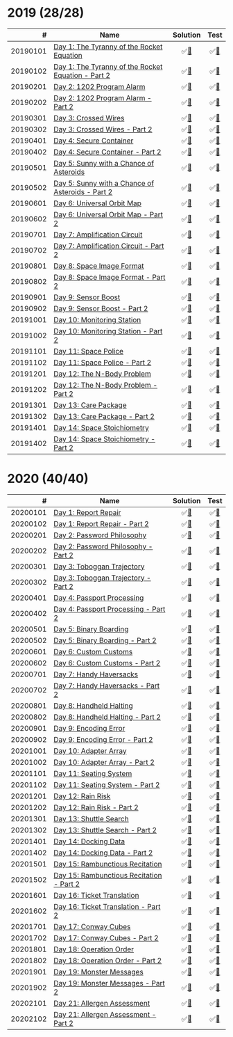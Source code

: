 # 2019 (28/28)

|        # | Name                                                           | Solution                             | Test                              |
|---------:|----------------------------------------------------------------|:------------------------------------:|:---------------------------------:|
| 20190101 | [Day 1: The Tyranny of the Rocket Equation][20190101]          | &#9989;[&#128190;][20190101solution] | &#9989;[&#128190;][20190101tests] |
| 20190102 | [Day 1: The Tyranny of the Rocket Equation - Part 2][20190102] | &#9989;[&#128190;][20190102solution] | &#9989;[&#128190;][20190102tests] |
| 20190201 | [Day 2: 1202 Program Alarm][20190201]                          | &#9989;[&#128190;][20190201solution] | &#9989;[&#128190;][20190201tests] |
| 20190202 | [Day 2: 1202 Program Alarm - Part 2][20190202]                 | &#9989;[&#128190;][20190202solution] | &#9989;[&#128190;][20190202tests] |
| 20190301 | [Day 3: Crossed Wires][20190301]                               | &#9989;[&#128190;][20190301solution] | &#9989;[&#128190;][20190301tests] |
| 20190302 | [Day 3: Crossed Wires - Part 2][20190302]                      | &#9989;[&#128190;][20190302solution] | &#9989;[&#128190;][20190302tests] |
| 20190401 | [Day 4: Secure Container][20190401]                            | &#9989;[&#128190;][20190401solution] | &#9989;[&#128190;][20190401tests] |
| 20190402 | [Day 4: Secure Container - Part 2][20190402]                   | &#9989;[&#128190;][20190402solution] | &#9989;[&#128190;][20190402tests] |
| 20190501 | [Day 5: Sunny with a Chance of Asteroids][20190501]            | &#9989;[&#128190;][20190501solution] | &#9989;[&#128190;][20190501tests] |
| 20190502 | [Day 5: Sunny with a Chance of Asteroids - Part 2][20190502]   | &#9989;[&#128190;][20190502solution] | &#9989;[&#128190;][20190502tests] |
| 20190601 | [Day 6: Universal Orbit Map][20190601]                         | &#9989;[&#128190;][20190601solution] | &#9989;[&#128190;][20190601tests] |
| 20190602 | [Day 6: Universal Orbit Map - Part 2][20190602]                | &#9989;[&#128190;][20190602solution] | &#9989;[&#128190;][20190602tests] |
| 20190701 | [Day 7: Amplification Circuit][20190701]                       | &#9989;[&#128190;][20190701solution] | &#9989;[&#128190;][20190701tests] |
| 20190702 | [Day 7: Amplification Circuit - Part 2][20190702]              | &#9989;[&#128190;][20190702solution] | &#9989;[&#128190;][20190702tests] |
| 20190801 | [Day 8: Space Image Format][20190801]                          | &#9989;[&#128190;][20190801solution] | &#9989;[&#128190;][20190801tests] |
| 20190802 | [Day 8: Space Image Format - Part 2][20190802]                 | &#9989;[&#128190;][20190802solution] | &#9989;[&#128190;][20190802tests] |
| 20190901 | [Day 9: Sensor Boost][20190901]                                | &#9989;[&#128190;][20190901solution] | &#9989;[&#128190;][20190901tests] |
| 20190902 | [Day 9: Sensor Boost - Part 2][20190902]                       | &#9989;[&#128190;][20190902solution] | &#9989;[&#128190;][20190902tests] |
| 20191001 | [Day 10: Monitoring Station][20191001]                         | &#9989;[&#128190;][20191001solution] | &#9989;[&#128190;][20191001tests] |
| 20191002 | [Day 10: Monitoring Station - Part 2][20191002]                | &#9989;[&#128190;][20191002solution] | &#9989;[&#128190;][20191002tests] |
| 20191101 | [Day 11: Space Police][20191101]                               | &#9989;[&#128190;][20191101solution] | &#9989;[&#128190;][20191101tests] |
| 20191102 | [Day 11: Space Police - Part 2][20191102]                      | &#9989;[&#128190;][20191102solution] | &#9989;[&#128190;][20191102tests] |
| 20191201 | [Day 12: The N-Body Problem][20191201]                         | &#9989;[&#128190;][20191201solution] | &#9989;[&#128190;][20191201tests] |
| 20191202 | [Day 12: The N-Body Problem - Part 2][20191202]                | &#9989;[&#128190;][20191202solution] | &#9989;[&#128190;][20191202tests] |
| 20191301 | [Day 13: Care Package][20191301]                               | &#9989;[&#128190;][20191301solution] | &#9989;[&#128190;][20191301tests] |
| 20191302 | [Day 13: Care Package - Part 2][20191302]                      | &#9989;[&#128190;][20191302solution] | &#9989;[&#128190;][20191302tests] |
| 20191401 | [Day 14: Space Stoichiometry][20191401]                        | &#9989;[&#128190;][20191401solution] | &#9989;[&#128190;][20191401tests] |
| 20191402 | [Day 14: Space Stoichiometry - Part 2][20191402]               | &#9989;[&#128190;][20191402solution] | &#9989;[&#128190;][20191402tests] |

[20190101]: https://adventofcode.com/2019/day/1
[20190102]: https://adventofcode.com/2019/day/1#part2
[20190201]: https://adventofcode.com/2019/day/2
[20190202]: https://adventofcode.com/2019/day/2#part2
[20190301]: https://adventofcode.com/2019/day/3
[20190302]: https://adventofcode.com/2019/day/3#part2
[20190401]: https://adventofcode.com/2019/day/4
[20190402]: https://adventofcode.com/2019/day/4#part2
[20190501]: https://adventofcode.com/2019/day/5
[20190502]: https://adventofcode.com/2019/day/5#part2
[20190601]: https://adventofcode.com/2019/day/6
[20190602]: https://adventofcode.com/2019/day/6#part2
[20190701]: https://adventofcode.com/2019/day/7
[20190702]: https://adventofcode.com/2019/day/7#part2
[20190801]: https://adventofcode.com/2019/day/8
[20190802]: https://adventofcode.com/2019/day/8#part2
[20190901]: https://adventofcode.com/2019/day/9
[20190902]: https://adventofcode.com/2019/day/9#part2
[20191001]: https://adventofcode.com/2019/day/10
[20191002]: https://adventofcode.com/2019/day/10#part2
[20191101]: https://adventofcode.com/2019/day/11
[20191102]: https://adventofcode.com/2019/day/11#part2
[20191201]: https://adventofcode.com/2019/day/12
[20191202]: https://adventofcode.com/2019/day/12#part2
[20191301]: https://adventofcode.com/2019/day/13
[20191302]: https://adventofcode.com/2019/day/13#part2
[20191401]: https://adventofcode.com/2019/day/14
[20191402]: https://adventofcode.com/2019/day/14#part2

[20190101solution]: src/main/java/org/ck/adventofcode/year2019/day01/Part1.java
[20190102solution]: src/main/java/org/ck/adventofcode/year2019/day01/Part2.java
[20190201solution]: src/main/java/org/ck/adventofcode/year2019/day02/Part1.java
[20190202solution]: src/main/java/org/ck/adventofcode/year2019/day02/Part2.java
[20190301solution]: src/main/java/org/ck/adventofcode/year2019/day03/Part1.java
[20190302solution]: src/main/java/org/ck/adventofcode/year2019/day03/Part2.java
[20190401solution]: src/main/java/org/ck/adventofcode/year2019/day04/Part1.java
[20190402solution]: src/main/java/org/ck/adventofcode/year2019/day04/Part2.java
[20190501solution]: src/main/java/org/ck/adventofcode/year2019/day05/Part1.java
[20190502solution]: src/main/java/org/ck/adventofcode/year2019/day05/Part2.java
[20190601solution]: src/main/java/org/ck/adventofcode/year2019/day06/Part1.java
[20190602solution]: src/main/java/org/ck/adventofcode/year2019/day06/Part2.java
[20190701solution]: src/main/java/org/ck/adventofcode/year2019/day07/Part1.java
[20190702solution]: src/main/java/org/ck/adventofcode/year2019/day07/Part2.java
[20190801solution]: src/main/java/org/ck/adventofcode/year2019/day08/Part1.java
[20190802solution]: src/main/java/org/ck/adventofcode/year2019/day08/Part2.java
[20190901solution]: src/main/java/org/ck/adventofcode/year2019/day09/Part1.java
[20190902solution]: src/main/java/org/ck/adventofcode/year2019/day09/Part2.java
[20191001solution]: src/main/java/org/ck/adventofcode/year2019/day10/Part1.java
[20191002solution]: src/main/java/org/ck/adventofcode/year2019/day10/Part2.java
[20191101solution]: src/main/java/org/ck/adventofcode/year2019/day11/Part1.java
[20191102solution]: src/main/java/org/ck/adventofcode/year2019/day11/Part2.java
[20191201solution]: src/main/java/org/ck/adventofcode/year2019/day12/Part1.java
[20191202solution]: src/main/java/org/ck/adventofcode/year2019/day12/Part2.java
[20191301solution]: src/main/java/org/ck/adventofcode/year2019/day13/Part1.java
[20191302solution]: src/main/java/org/ck/adventofcode/year2019/day13/Part2.java
[20191401solution]: src/main/java/org/ck/adventofcode/year2019/day14/Part1.java
[20191402solution]: src/main/java/org/ck/adventofcode/year2019/day14/Part2.java

[20190101tests]: src/test/java/org/ck/adventofcode/year2019/day01/Part1Test.java
[20190102tests]: src/test/java/org/ck/adventofcode/year2019/day01/Part2Test.java
[20190201tests]: src/test/java/org/ck/adventofcode/year2019/day02/Part1Test.java
[20190202tests]: src/test/java/org/ck/adventofcode/year2019/day02/Part2Test.java
[20190301tests]: src/test/java/org/ck/adventofcode/year2019/day03/Part1Test.java
[20190302tests]: src/test/java/org/ck/adventofcode/year2019/day03/Part2Test.java
[20190401tests]: src/test/java/org/ck/adventofcode/year2019/day04/Part1Test.java
[20190402tests]: src/test/java/org/ck/adventofcode/year2019/day04/Part2Test.java
[20190501tests]: src/test/java/org/ck/adventofcode/year2019/day05/Part1Test.java
[20190502tests]: src/test/java/org/ck/adventofcode/year2019/day05/Part2Test.java
[20190601tests]: src/test/java/org/ck/adventofcode/year2019/day06/Part1Test.java
[20190602tests]: src/test/java/org/ck/adventofcode/year2019/day06/Part2Test.java
[20190701tests]: src/test/java/org/ck/adventofcode/year2019/day07/Part1Test.java
[20190702tests]: src/test/java/org/ck/adventofcode/year2019/day07/Part2Test.java
[20190801tests]: src/test/java/org/ck/adventofcode/year2019/day08/Part1Test.java
[20190802tests]: src/test/java/org/ck/adventofcode/year2019/day08/Part2Test.java
[20190901tests]: src/test/java/org/ck/adventofcode/year2019/day09/Part1Test.java
[20190902tests]: src/test/java/org/ck/adventofcode/year2019/day09/Part2Test.java
[20191001tests]: src/test/java/org/ck/adventofcode/year2019/day10/Part1Test.java
[20191002tests]: src/test/java/org/ck/adventofcode/year2019/day10/Part2Test.java
[20191101tests]: src/test/java/org/ck/adventofcode/year2019/day11/Part1Test.java
[20191102tests]: src/test/java/org/ck/adventofcode/year2019/day11/Part2Test.java
[20191201tests]: src/test/java/org/ck/adventofcode/year2019/day12/Part1Test.java
[20191202tests]: src/test/java/org/ck/adventofcode/year2019/day12/Part2Test.java
[20191301tests]: src/test/java/org/ck/adventofcode/year2019/day13/Part1Test.java
[20191302tests]: src/test/java/org/ck/adventofcode/year2019/day13/Part2Test.java
[20191401tests]: src/test/java/org/ck/adventofcode/year2019/day14/Part1Test.java
[20191402tests]: src/test/java/org/ck/adventofcode/year2019/day14/Part2Test.java

# 2020 (40/40)

|        # | Name                                                 | Solution                             | Test                              |
|---------:|------------------------------------------------------|:------------------------------------:|:---------------------------------:|
| 20200101 | [Day 1: Report Repair][20200101]                     | &#9989;[&#128190;][20200101solution] | &#9989;[&#128190;][20200101tests] |
| 20200102 | [Day 1: Report Repair - Part 2][20200102]            | &#9989;[&#128190;][20200102solution] | &#9989;[&#128190;][20200102tests] |
| 20200201 | [Day 2: Password Philosophy][20200201]               | &#9989;[&#128190;][20200201solution] | &#9989;[&#128190;][20200201tests] |
| 20200202 | [Day 2: Password Philosophy - Part 2][20200202]      | &#9989;[&#128190;][20200202solution] | &#9989;[&#128190;][20200202tests] |
| 20200301 | [Day 3: Toboggan Trajectory][20200301]               | &#9989;[&#128190;][20200301solution] | &#9989;[&#128190;][20200301tests] |
| 20200302 | [Day 3: Toboggan Trajectory - Part 2][20200302]      | &#9989;[&#128190;][20200302solution] | &#9989;[&#128190;][20200302tests] |
| 20200401 | [Day 4: Passport Processing][20200401]               | &#9989;[&#128190;][20200401solution] | &#9989;[&#128190;][20200401tests] |
| 20200402 | [Day 4: Passport Processing - Part 2][20200402]      | &#9989;[&#128190;][20200402solution] | &#9989;[&#128190;][20200402tests] |
| 20200501 | [Day 5: Binary Boarding][20200501]                   | &#9989;[&#128190;][20200501solution] | &#9989;[&#128190;][20200501tests] |
| 20200502 | [Day 5: Binary Boarding - Part 2][20200502]          | &#9989;[&#128190;][20200502solution] | &#9989;[&#128190;][20200502tests] |
| 20200601 | [Day 6: Custom Customs][20200601]                    | &#9989;[&#128190;][20200601solution] | &#9989;[&#128190;][20200601tests] |
| 20200602 | [Day 6: Custom Customs - Part 2][20200602]           | &#9989;[&#128190;][20200602solution] | &#9989;[&#128190;][20200602tests] |
| 20200701 | [Day 7: Handy Haversacks][20200701]                  | &#9989;[&#128190;][20200701solution] | &#9989;[&#128190;][20200701tests] |
| 20200702 | [Day 7: Handy Haversacks - Part 2][20200702]         | &#9989;[&#128190;][20200702solution] | &#9989;[&#128190;][20200702tests] |
| 20200801 | [Day 8: Handheld Halting][20200801]                  | &#9989;[&#128190;][20200801solution] | &#9989;[&#128190;][20200801tests] |
| 20200802 | [Day 8: Handheld Halting - Part 2][20200802]         | &#9989;[&#128190;][20200802solution] | &#9989;[&#128190;][20200802tests] |
| 20200901 | [Day 9: Encoding Error][20200901]                    | &#9989;[&#128190;][20200901solution] | &#9989;[&#128190;][20200901tests] |
| 20200902 | [Day 9: Encoding Error - Part 2][20200902]           | &#9989;[&#128190;][20200902solution] | &#9989;[&#128190;][20200902tests] |
| 20201001 | [Day 10: Adapter Array][20201001]                    | &#9989;[&#128190;][20201001solution] | &#9989;[&#128190;][20201001tests] |
| 20201002 | [Day 10: Adapter Array - Part 2][20201002]           | &#9989;[&#128190;][20201002solution] | &#9989;[&#128190;][20201002tests] |
| 20201101 | [Day 11: Seating System][20201101]                   | &#9989;[&#128190;][20201101solution] | &#9989;[&#128190;][20201101tests] |
| 20201102 | [Day 11: Seating System - Part 2][20201102]          | &#9989;[&#128190;][20201102solution] | &#9989;[&#128190;][20201102tests] |
| 20201201 | [Day 12: Rain Risk][20201201]                        | &#9989;[&#128190;][20201201solution] | &#9989;[&#128190;][20201201tests] |
| 20201202 | [Day 12: Rain Risk - Part 2][20201202]               | &#9989;[&#128190;][20201202solution] | &#9989;[&#128190;][20201202tests] |
| 20201301 | [Day 13: Shuttle Search][20201301]                   | &#9989;[&#128190;][20201301solution] | &#9989;[&#128190;][20201301tests] |
| 20201302 | [Day 13: Shuttle Search - Part 2][20201302]          | &#9989;[&#128190;][20201302solution] | &#9989;[&#128190;][20201302tests] |
| 20201401 | [Day 14: Docking Data][20201401]                     | &#9989;[&#128190;][20201401solution] | &#9989;[&#128190;][20201401tests] |
| 20201402 | [Day 14: Docking Data - Part 2][20201402]            | &#9989;[&#128190;][20201402solution] | &#9989;[&#128190;][20201402tests] |
| 20201501 | [Day 15: Rambunctious Recitation][20201501]          | &#9989;[&#128190;][20201501solution] | &#9989;[&#128190;][20201501tests] |
| 20201502 | [Day 15: Rambunctious Recitation - Part 2][20201502] | &#9989;[&#128190;][20201502solution] | &#9989;[&#128190;][20201502tests] |
| 20201601 | [Day 16: Ticket Translation][20201601]               | &#9989;[&#128190;][20201601solution] | &#9989;[&#128190;][20201601tests] |
| 20201602 | [Day 16: Ticket Translation - Part 2][20201602]      | &#9989;[&#128190;][20201602solution] | &#9989;[&#128190;][20201602tests] |
| 20201701 | [Day 17: Conway Cubes][20201701]                     | &#9989;[&#128190;][20201701solution] | &#9989;[&#128190;][20201701tests] |
| 20201702 | [Day 17: Conway Cubes - Part 2][20201702]            | &#9989;[&#128190;][20201702solution] | &#9989;[&#128190;][20201702tests] |
| 20201801 | [Day 18: Operation Order][20201801]                  | &#9989;[&#128190;][20201801solution] | &#9989;[&#128190;][20201801tests] |
| 20201802 | [Day 18: Operation Order - Part 2][20201802]         | &#9989;[&#128190;][20201802solution] | &#9989;[&#128190;][20201802tests] |
| 20201901 | [Day 19: Monster Messages][20201901]                 | &#9989;[&#128190;][20201901solution] | &#9989;[&#128190;][20201901tests] |
| 20201902 | [Day 19: Monster Messages - Part 2][20201902]        | &#9989;[&#128190;][20201902solution] | &#9989;[&#128190;][20201902tests] |
| 20202101 | [Day 21: Allergen Assessment][20202101]              | &#9989;[&#128190;][20202101solution] | &#9989;[&#128190;][20202101tests] |
| 20202102 | [Day 21: Allergen Assessment - Part 2][20202102]     | &#9989;[&#128190;][20202102solution] | &#9989;[&#128190;][20202102tests] |

[20200101]: https://adventofcode.com/2020/day/1
[20200102]: https://adventofcode.com/2020/day/1#part2
[20200201]: https://adventofcode.com/2020/day/2
[20200202]: https://adventofcode.com/2020/day/2#part2
[20200301]: https://adventofcode.com/2020/day/3
[20200302]: https://adventofcode.com/2020/day/3#part2
[20200401]: https://adventofcode.com/2020/day/4
[20200402]: https://adventofcode.com/2020/day/4#part2
[20200501]: https://adventofcode.com/2020/day/5
[20200502]: https://adventofcode.com/2020/day/5#part2
[20200601]: https://adventofcode.com/2020/day/6
[20200602]: https://adventofcode.com/2020/day/6#part2
[20200701]: https://adventofcode.com/2020/day/7
[20200702]: https://adventofcode.com/2020/day/7#part2
[20200801]: https://adventofcode.com/2020/day/8
[20200802]: https://adventofcode.com/2020/day/8#part2
[20200901]: https://adventofcode.com/2020/day/9
[20200902]: https://adventofcode.com/2020/day/9#part2
[20201001]: https://adventofcode.com/2020/day/10
[20201002]: https://adventofcode.com/2020/day/10#part2
[20201101]: https://adventofcode.com/2020/day/11
[20201102]: https://adventofcode.com/2020/day/11#part2
[20201201]: https://adventofcode.com/2020/day/12
[20201202]: https://adventofcode.com/2020/day/12#part2
[20201301]: https://adventofcode.com/2020/day/13
[20201302]: https://adventofcode.com/2020/day/13#part2
[20201401]: https://adventofcode.com/2020/day/14
[20201402]: https://adventofcode.com/2020/day/14#part2
[20201501]: https://adventofcode.com/2020/day/15
[20201502]: https://adventofcode.com/2020/day/15#part2
[20201601]: https://adventofcode.com/2020/day/16
[20201602]: https://adventofcode.com/2020/day/16#part2
[20201701]: https://adventofcode.com/2020/day/17
[20201702]: https://adventofcode.com/2020/day/17#part2
[20201801]: https://adventofcode.com/2020/day/18
[20201802]: https://adventofcode.com/2020/day/18
[20201901]: https://adventofcode.com/2020/day/19
[20201902]: https://adventofcode.com/2020/day/19
[20202101]: https://adventofcode.com/2020/day/21
[20202102]: https://adventofcode.com/2020/day/21

[20200101solution]: src/main/java/org/ck/adventofcode/year2020/day01/Part1.java
[20200102solution]: src/main/java/org/ck/adventofcode/year2020/day01/Part2.java
[20200201solution]: src/main/java/org/ck/adventofcode/year2020/day02/Part1.java
[20200202solution]: src/main/java/org/ck/adventofcode/year2020/day02/Part2.java
[20200301solution]: src/main/java/org/ck/adventofcode/year2020/day03/Part1.java
[20200302solution]: src/main/java/org/ck/adventofcode/year2020/day03/Part2.java
[20200401solution]: src/main/java/org/ck/adventofcode/year2020/day04/Part1.java
[20200402solution]: src/main/java/org/ck/adventofcode/year2020/day04/Part2.java
[20200501solution]: src/main/java/org/ck/adventofcode/year2020/day05/Part1.java
[20200502solution]: src/main/java/org/ck/adventofcode/year2020/day05/Part2.java
[20200601solution]: src/main/java/org/ck/adventofcode/year2020/day06/Part1.java
[20200602solution]: src/main/java/org/ck/adventofcode/year2020/day06/Part2.java
[20200701solution]: src/main/java/org/ck/adventofcode/year2020/day07/Part1.java
[20200702solution]: src/main/java/org/ck/adventofcode/year2020/day07/Part2.java
[20200801solution]: src/main/java/org/ck/adventofcode/year2020/day08/Part1.java
[20200802solution]: src/main/java/org/ck/adventofcode/year2020/day08/Part2.java
[20200901solution]: src/main/java/org/ck/adventofcode/year2020/day09/Part1.java
[20200902solution]: src/main/java/org/ck/adventofcode/year2020/day09/Part2.java
[20201001solution]: src/main/java/org/ck/adventofcode/year2020/day10/Part1.java
[20201002solution]: src/main/java/org/ck/adventofcode/year2020/day10/Part2.java
[20201101solution]: src/main/java/org/ck/adventofcode/year2020/day11/Part1.java
[20201102solution]: src/main/java/org/ck/adventofcode/year2020/day11/Part2.java
[20201201solution]: src/main/java/org/ck/adventofcode/year2020/day12/Part1.java
[20201202solution]: src/main/java/org/ck/adventofcode/year2020/day12/Part2.java
[20201301solution]: src/main/java/org/ck/adventofcode/year2020/day13/Part1.java
[20201302solution]: src/main/java/org/ck/adventofcode/year2020/day13/Part2.java
[20201401solution]: src/main/java/org/ck/adventofcode/year2020/day14/Part1.java
[20201402solution]: src/main/java/org/ck/adventofcode/year2020/day14/Part2.java
[20201501solution]: src/main/java/org/ck/adventofcode/year2020/day15/Part1.java
[20201502solution]: src/main/java/org/ck/adventofcode/year2020/day15/Part2.java
[20201601solution]: src/main/java/org/ck/adventofcode/year2020/day16/Part1.java
[20201602solution]: src/main/java/org/ck/adventofcode/year2020/day16/Part2.java
[20201701solution]: src/main/java/org/ck/adventofcode/year2020/day17/Part1.java
[20201702solution]: src/main/java/org/ck/adventofcode/year2020/day17/Part2.java
[20201801solution]: src/main/java/org/ck/adventofcode/year2020/day18/Part1.java
[20201802solution]: src/main/java/org/ck/adventofcode/year2020/day18/Part2.java
[20201901solution]: src/main/java/org/ck/adventofcode/year2020/day19/Part1.java
[20201902solution]: src/main/java/org/ck/adventofcode/year2020/day19/Part2.java
[20202101solution]: src/main/java/org/ck/adventofcode/year2020/day21/Part1.java
[20202102solution]: src/main/java/org/ck/adventofcode/year2020/day21/Part2.java

[20200101tests]: src/test/java/org/ck/adventofcode/year2020/day01/Part1Test.java
[20200102tests]: src/test/java/org/ck/adventofcode/year2020/day01/Part2Test.java
[20200201tests]: src/test/java/org/ck/adventofcode/year2020/day02/Part1Test.java
[20200202tests]: src/test/java/org/ck/adventofcode/year2020/day02/Part2Test.java
[20200301tests]: src/test/java/org/ck/adventofcode/year2020/day03/Part1Test.java
[20200302tests]: src/test/java/org/ck/adventofcode/year2020/day03/Part2Test.java
[20200401tests]: src/test/java/org/ck/adventofcode/year2020/day04/Part1Test.java
[20200402tests]: src/test/java/org/ck/adventofcode/year2020/day04/Part2Test.java
[20200501tests]: src/test/java/org/ck/adventofcode/year2020/day05/Part1Test.java
[20200502tests]: src/test/java/org/ck/adventofcode/year2020/day05/Part2Test.java
[20200601tests]: src/test/java/org/ck/adventofcode/year2020/day06/Part1Test.java
[20200602tests]: src/test/java/org/ck/adventofcode/year2020/day06/Part2Test.java
[20200701tests]: src/test/java/org/ck/adventofcode/year2020/day07/Part1Test.java
[20200702tests]: src/test/java/org/ck/adventofcode/year2020/day07/Part2Test.java
[20200801tests]: src/test/java/org/ck/adventofcode/year2020/day08/Part1Test.java
[20200802tests]: src/test/java/org/ck/adventofcode/year2020/day08/Part2Test.java
[20200901tests]: src/test/java/org/ck/adventofcode/year2020/day09/Part1Test.java
[20200902tests]: src/test/java/org/ck/adventofcode/year2020/day09/Part2Test.java
[20201001tests]: src/test/java/org/ck/adventofcode/year2020/day10/Part1Test.java
[20201002tests]: src/test/java/org/ck/adventofcode/year2020/day10/Part2Test.java
[20201101tests]: src/test/java/org/ck/adventofcode/year2020/day11/Part1Test.java
[20201102tests]: src/test/java/org/ck/adventofcode/year2020/day11/Part2Test.java
[20201201tests]: src/test/java/org/ck/adventofcode/year2020/day12/Part1Test.java
[20201202tests]: src/test/java/org/ck/adventofcode/year2020/day12/Part2Test.java
[20201301tests]: src/test/java/org/ck/adventofcode/year2020/day13/Part1Test.java
[20201302tests]: src/test/java/org/ck/adventofcode/year2020/day13/Part2Test.java
[20201401tests]: src/test/java/org/ck/adventofcode/year2020/day14/Part1Test.java
[20201402tests]: src/test/java/org/ck/adventofcode/year2020/day14/Part2Test.java
[20201501tests]: src/test/java/org/ck/adventofcode/year2020/day15/Part1Test.java
[20201502tests]: src/test/java/org/ck/adventofcode/year2020/day15/Part2Test.java
[20201601tests]: src/test/java/org/ck/adventofcode/year2020/day16/Part1Test.java
[20201602tests]: src/test/java/org/ck/adventofcode/year2020/day16/Part2Test.java
[20201701tests]: src/test/java/org/ck/adventofcode/year2020/day17/Part1Test.java
[20201702tests]: src/test/java/org/ck/adventofcode/year2020/day17/Part2Test.java
[20201801tests]: src/test/java/org/ck/adventofcode/year2020/day18/Part1Test.java
[20201802tests]: src/test/java/org/ck/adventofcode/year2020/day18/Part2Test.java
[20201901tests]: src/test/java/org/ck/adventofcode/year2020/day19/Part1Test.java
[20201902tests]: src/test/java/org/ck/adventofcode/year2020/day19/Part2Test.java
[20202101tests]: src/test/java/org/ck/adventofcode/year2020/day21/Part1Test.java
[20202102tests]: src/test/java/org/ck/adventofcode/year2020/day21/Part2Test.java


